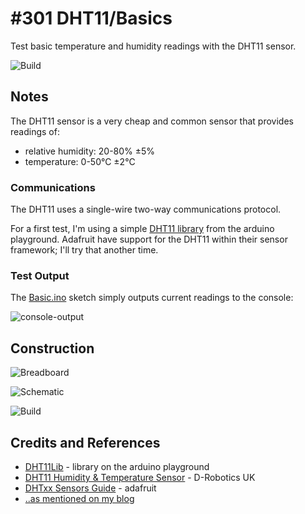 # #301 DHT11/Basics

Test basic temperature and humidity readings with the DHT11 sensor.

![Build](./assets/Basics_build.jpg?raw=true)

## Notes

The DHT11 sensor is a very cheap and common sensor that provides readings of:

* relative humidity: 20-80% ±5%
* temperature: 0-50°C ±2°C


### Communications

The DHT11 uses a single-wire two-way communications protocol.

For a first test, I'm using a simple [DHT11 library](http://playground.arduino.cc/Main/DHT11Lib) from the arduino playground.
Adafruit have support for the DHT11 within their sensor framework; I'll try that another time.

### Test Output

The [Basic.ino](./Basic.ino) sketch simply outputs current readings to the console:

![console-output](./assets/console-output.jpg?raw=true)


## Construction

![Breadboard](./assets/Basics_bb.jpg?raw=true)

![Schematic](./assets/Basics_schematic.jpg?raw=true)

![Build](./assets/Basics_build.jpg?raw=true)

## Credits and References

* [DHT11Lib](http://playground.arduino.cc/Main/DHT11Lib) - library on the arduino playground
* [DHT11 Humidity & Temperature Sensor](http://www.micropik.com/PDF/dht11.pdf) - D-Robotics UK
* [DHTxx Sensors Guide](https://cdn-learn.adafruit.com/downloads/pdf/dht.pdf) - adafruit
* [..as mentioned on my blog](https://blog.tardate.com/2017/05/leap301-dht11-sensor-basics.html)
